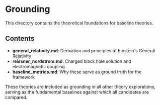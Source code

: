 # Grounding

This directory contains the theoretical foundations for baseline theories.

## Contents

- **general_relativity.md**: Derivation and principles of Einstein's General Relativity
- **reissner_nordstrom.md**: Charged black hole solution and electromagnetic coupling
- **baseline_metrics.md**: Why these serve as ground truth for the framework

These theories are included as grounding in all other theory explorations, serving as the fundamental baselines against which all candidates are compared.
